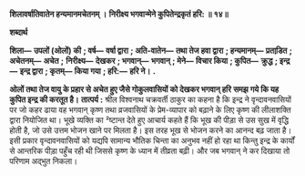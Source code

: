 **शिलावर्षातिवातेन हन्यमानमचेतनम् ।** **निरीक्ष्य भगवान्मेने कुपितेन्द्रकृतं हरि: ॥ १४॥** 

**शब्दार्थ** 

**शिला—** **उपलों (ओलों) की** **; वर्ष—** **वर्षा द्वारा** **; अति-वातेन—** **तथा तेज हवा द्वारा** **; हन्यमानम्—** **प्रताडि़त** **; अचेतनम्—** **अचेत** **;** **निरीक्ष्य—** **देखकर** **; भगवान्—** **भगवान्** **; मेने—** **विचार किया** **; कुपित—** **क्रुद्ध** **; इन्द्र—** **इन्द्र द्वारा** **; कृतम्—** **किया गया** **; हरि:—** **हरि ने।** **.** 

**ओलों तथा तेज वायु के प्रहार से अचेत हुए जैसे गोकुलवासियों को देखकर भगवान् हरि** **समझ गये कि यह कुपित इन्द्र की करतूत है।** **तात्पर्य :** श्रील विश्वनाथ चक्रवर्ती ठाकुर का कहना है कि इन्द्र ने वृन्दावनवासियों पर जो कहर ढाया वह भगवान् कृष्ण तथा व्रजवासियों के प्रेम-व्यापार को बढ़ाने के लिए कृष्ण की लीलाशक्ति द्वारा नियोजित था। भूखे व्यक्ति का ²ष्टान्त देते हुए आचार्य कहते हैं कि भूख की पीड़ा से उस सुख में वृद्धि होती है, जो उसे उत्तम भोजन खाने पर मिलता है। इस तरह भूख से भोजन करने का आनन्द बढ़ जाता है। इसी प्रकार वृन्दावनवासियों को यद्यपि सामान्य भौतिक चिन्ता का अनुभव नहीं हो रहा था किन्तु इन्द्र के कार्यों से आन्तरिक पीड़ा पहुँच रही थी जिससे कृष्ण के ध्यान में तीव्रता बढ़ी। और जब भगवान् ने कर दिखाया तो परिणाम अद्भुत निकला।  